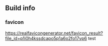## Build info





























### favicon
https://realfavicongenerator.net/favicon_result?file_id=p1i0h4kssdcapo5p1a6o2fo17vp6 test